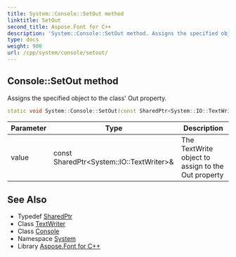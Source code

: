 ```yaml
---
title: System::Console::SetOut method
linktitle: SetOut
second_title: Aspose.Font for C++
description: 'System::Console::SetOut method. Assigns the specified object to the class'' Out property in C++.'
type: docs
weight: 900
url: /cpp/system/console/setout/
---
```

## Console::SetOut method


Assigns the specified object to the class' Out property.

```cpp
static void System::Console::SetOut(const SharedPtr<System::IO::TextWriter> &value)
```


| Parameter | Type | Description |
| --- | --- | --- |
| value | const SharedPtr\<System::IO::TextWriter\>\& | The TextWrite object to assign to the Out property |

## See Also

* Typedef [SharedPtr](../../sharedptr/)
* Class [TextWriter](../../../system.io/textwriter/)
* Class [Console](../)
* Namespace [System](../../)
* Library [Aspose.Font for C++](../../../)
